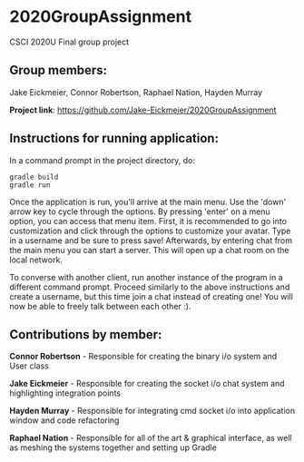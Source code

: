 # 2020GroupAssignment
CSCI 2020U Final group project

## Group members:
Jake Eickmeier, Connor Robertson, Raphael Nation, Hayden Murray

**Project link**: https://github.com/Jake-Eickmeier/2020GroupAssignment

## **Instructions for running application:**
In a command prompt in the project directory, do:
```
gradle build
gradle run
```
Once the application is run, you'll arrive at the main menu.
Use the 'down' arrow key to cycle through the options. By pressing 'enter' on a menu option,
you can access that menu item. First, it is recommended to go into customization and click through
the options to customize your avatar. Type in a username and be sure to press save! Afterwards,
by entering chat from the main menu you can start a server. This will open up a chat room on the local network.

To converse with another client, run another instance of the program in a different command prompt. Proceed
similarly to the above instructions and create a username, but this time join a chat instead of creating one!
You will now be able to freely talk between each other :).

## **Contributions by member:**

**Connor Robertson** - Responsible for creating the binary i/o system and User class

**Jake Eickmeier** - Responsible for creating the socket i/o chat system and highlighting integration points

**Hayden Murray** - Responsible for integrating cmd socket i/o into application window and code refactoring

**Raphael Nation** - Responsible for all of the art & graphical interface, as well as meshing the systems together and setting up Gradle
